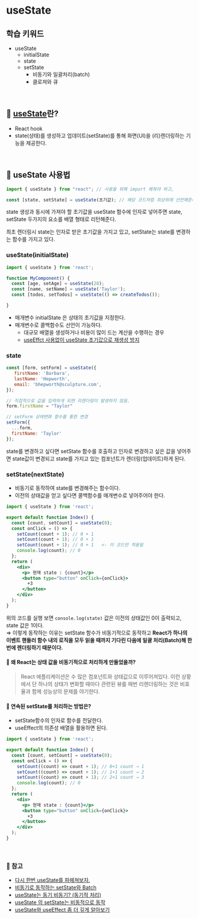 # useState

## 학습 키워드

- useState
  - initialState
  - state
  - setState
    - 비동기와 일괄처리(batch)
    - 클로져와 큐

<br/>

## 📖 [useState](https://react.dev/reference/react/useState#avoiding-recreating-the-initial-state)란?

- React hook
- state(상태)를 생성하고 업데이트(setState)를 통해 화면(UI)을 (리)렌더링하는 기능을 제공한다.

<br/>

## 🤖 useState 사용법

```jsx
import { useState } from "react"; // 사용을 위해 import 해줘야 하고,

const [state, setState] = useState(초기값); // 해당 코드처럼 최상위에 선언해준다.
```

state 생성과 동시에 가져야 할 초기값을 useState 함수에 인자로 넣어주면 state, setState 두가지의 요소를 배열 형태로 리턴해준다.

최초 렌더링시 state는 인자로 받은 초기값을 가지고 있고, setState는 state를 변경하는 함수를 가지고 있다.

### useState(initialState)

```jsx
import { useState } from 'react';

function MyComponent() {
  const [age, setAge] = useState(28);
  const [name, setName] = useState('Taylor');
  const [todos, setTodos] = useState(() => createTodos());

}
```

- 매개변수 initialState 은 상태의 초기값을 지정한다.
- 매개변수로 콜백함수도 선언이 가능하다.
  - 대규모 배열을 생성하거나 비용이 많이 드는 계산을 수행하는 경우
  - [useEffct 사용없이 useState 초기값으로 재생성 방지](https://velog.io/@hjthgus777/다시-한번-useState-를-파헤쳐보자)

### state

```jsx
const [form, setForm] = useState({
   firstName: 'Barbara',
   lastName: 'Hepworth',
   email: 'bhepworth@sculpture.com',
});

// 직접적으로 값을 입력하게 되면 리렌더링이 발생하지 않음.
form.firstName = "Taylor" 

// setForm 상태변화 함수를 통한 변경 
setForm({
  ...form,
  firstName: 'Taylor'
});
```

state를 변경하고 싶다면 setState 함수를 호출하고 인자로 변경하고 싶은 값을 넣어주면 state값이 변경되고 state를 가지고 있는 컴포넌트가 렌더링(업데이트)하게 된다.

### setState(nextState)

- 비동기로 동작하여 state를 변경해주는 함수이다.
- 이전의 상태값을 얻고 싶다면 콜백함수를 매개변수로 넣어주어야 한다.

```jsx
import { useState } from 'react';

export default function Index() {
  const [count, setCount] = useState(0);
  const onClick = () => {
    setCount(count + 1); // 0 + 1
    setCount(count + 1); // 0 + 1
    setCount(count + 1); // 0 + 1   <- 이 코드만 적용됨
    console.log(count); // 0
  };
  return (
    <div>
      <p> 현재 state : {count}</p>
      <button type="button" onClick={onClick}>
        +3
      </button>
    </div>
  );
}
```

  위의 코드를 실행 보면 `console.log(state)` 값은 이전의 상태값인 0이 출력되고, state 값은 1이다. <br>
  ⇒ 이렇게 동작하는 이유는 setState 함수가 비동기적으로 동작하고 __React가 하나의 이벤트 핸들러 함수 내의 로직을 모두 읽을 때까지 기다린 다음에 일괄 처리(Batch)해 한번에 렌더링하기 때문이다.__

#### 🤔 왜 React는 상태 값을 비동기적으로 처리하게 만들었을까?

  > React 애플리케이션은 수 많은 컴포넌트와 상태값으로 이루어져있다. 이런 상황에서 단 하나의 상태가 변화할 때마다 관련된 뷰를 매번 리렌더링하는 것은 비효율과 함께 성능상의 문제를 야기한다.

#### 🤔 연속된 setState를 처리하는 방법은?

- setState함수의 인자로 함수를 전달한다.
- useEffect의 의존성 배열을 활용하면 된다.

```jsx
import { useState } from 'react';

export default function Index() {
  const [count, setCount] = useState(0);
  const onClick = () => {
    setCount((count) => count + 1); // 0+1 count → 1
    setCount((count) => count + 1); // 1+1 count → 2
    setCount((count) => count + 1); // 2+1 count → 3
    console.log(count); // 0
  };
  return (
    <div>
      <p> 현재 state : {count}</p>
      <button type="button" onClick={onClick}>
        +3
      </button>
    </div>
  );
}

```

<br/>

### 🔗 참고

- [다시 한번 useState를 파헤쳐보자.](https://velog.io/@hjthgus777/다시-한번-useState-를-파헤쳐보자)
- [비동기로 동작하는 setState와 Batch](https://leo-xee.github.io/React/react-setstate/)
- [useState는 동기 비동기? (동기적 처리)](https://velog.io/@alstnsrl98/useState는-동기-비동기-동기적-처리)
- [useState 의 setState는 비동적으로 동작](https://velog.io/@jhplus13/위스타그램-개발노트React)
- [useState와 useEffect 좀 더 깊게 알아보기](https://gml9812.github.io/frontend/useState-and-useEffect/)
